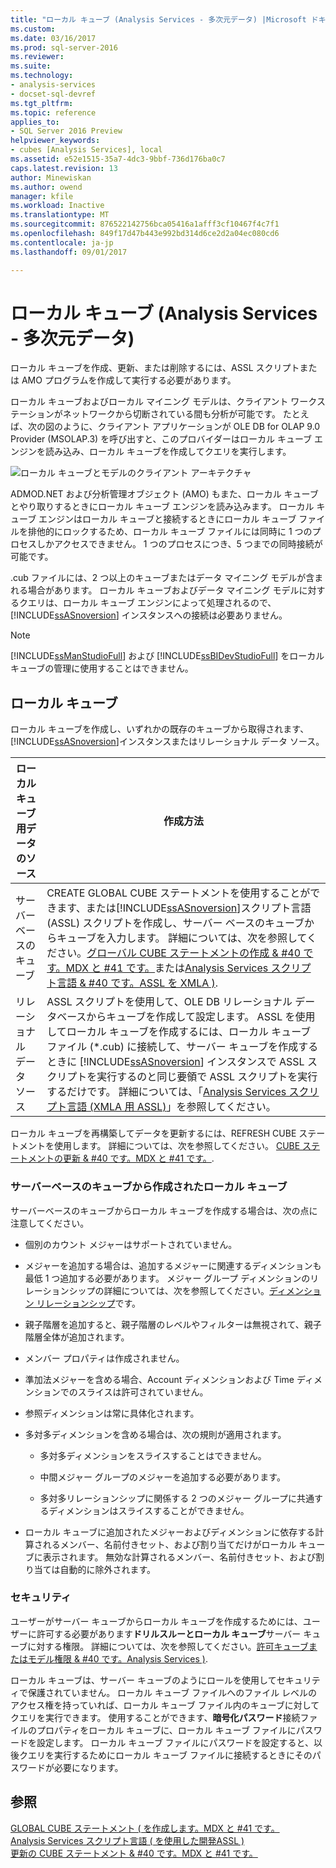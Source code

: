 ```yaml
---
title: "ローカル キューブ (Analysis Services - 多次元データ) |Microsoft ドキュメント"
ms.custom: 
ms.date: 03/16/2017
ms.prod: sql-server-2016
ms.reviewer: 
ms.suite: 
ms.technology:
- analysis-services
- docset-sql-devref
ms.tgt_pltfrm: 
ms.topic: reference
applies_to:
- SQL Server 2016 Preview
helpviewer_keywords:
- cubes [Analysis Services], local
ms.assetid: e52e1515-35a7-4dc3-9bbf-736d176ba0c7
caps.latest.revision: 13
author: Minewiskan
ms.author: owend
manager: kfile
ms.workload: Inactive
ms.translationtype: MT
ms.sourcegitcommit: 876522142756bca05416a1afff3cf10467f4c7f1
ms.openlocfilehash: 849f17d47b443e992bd314d6ce2d2a04ec080cd6
ms.contentlocale: ja-jp
ms.lasthandoff: 09/01/2017

---
```

# <a name="local-cubes-analysis-services---multidimensional-data"></a>ローカル キューブ (Analysis Services - 多次元データ)
  ローカル キューブを作成、更新、または削除するには、ASSL スクリプトまたは AMO プログラムを作成して実行する必要があります。  
  
 ローカル キューブおよびローカル マイニング モデルは、クライアント ワークステーションがネットワークから切断されている間も分析が可能です。 たとえば、次の図のように、クライアント アプリケーションが OLE DB for OLAP 9.0 Provider (MSOLAP.3) を呼び出すと、このプロバイダーはローカル キューブ エンジンを読み込み、ローカル キューブを作成してクエリを実行します。  
  
 ![ローカル キューブとモデルのクライアント アーキテクチャ](../../../analysis-services/multidimensional-models/olap-physical/media/as-localcubearch9.gif "ローカル キューブとモデルのクライアント アーキテクチャ")  
  
 ADMOD.NET および分析管理オブジェクト (AMO) もまた、ローカル キューブとやり取りするときにローカル キューブ エンジンを読み込みます。 ローカル キューブ エンジンはローカル キューブと接続するときにローカル キューブ ファイルを排他的にロックするため、ローカル キューブ ファイルには同時に 1 つのプロセスしかアクセスできません。 1 つのプロセスにつき、5 つまでの同時接続が可能です。  
  
 .cub ファイルには、2 つ以上のキューブまたはデータ マイニング モデルが含まれる場合があります。 ローカル キューブおよびデータ マイニング モデルに対するクエリは、ローカル キューブ エンジンによって処理されるので、[!INCLUDE[ssASnoversion](../../../includes/ssasnoversion-md.md)] インスタンスへの接続は必要ありません。  
  
> [!NOTE]  
>  [!INCLUDE[ssManStudioFull](../../../includes/ssmanstudiofull-md.md)] および [!INCLUDE[ssBIDevStudioFull](../../../includes/ssbidevstudiofull-md.md)] をローカル キューブの管理に使用することはできません。  
  
## <a name="local-cubes"></a>ローカル キューブ  
 ローカル キューブを作成し、いずれかの既存のキューブから取得されます、[!INCLUDE[ssASnoversion](../../../includes/ssasnoversion-md.md)]インスタンスまたはリレーショナル データ ソース。  
  
|ローカル キューブ用データのソース|作成方法|  
|------------------------------------|---------------------|  
|サーバーベースのキューブ|CREATE GLOBAL CUBE ステートメントを使用することができます、または[!INCLUDE[ssASnoversion](../../../includes/ssasnoversion-md.md)]スクリプト言語 (ASSL) スクリプトを作成し、サーバー ベースのキューブからキューブを入力します。 詳細については、次を参照してください。[グローバル CUBE ステートメントの作成 & #40 です。MDX と #41 です。](../../../mdx/mdx-data-definition-create-global-cube.md)または[Analysis Services スクリプト言語 & #40 です。ASSL を XMLA &#41;](../../../analysis-services/scripting/analysis-services-scripting-language-assl-for-xmla.md).|  
|リレーショナル データ ソース|ASSL スクリプトを使用して、OLE DB リレーショナル データベースからキューブを作成して設定します。 ASSL を使用してローカル キューブを作成するには、ローカル キューブ ファイル (*.cub) に接続して、サーバー キューブを作成するときに [!INCLUDE[ssASnoversion](../../../includes/ssasnoversion-md.md)] インスタンスで ASSL スクリプトを実行するのと同じ要領で ASSL スクリプトを実行するだけです。 詳細については、「[Analysis Services スクリプト言語 (XMLA 用 ASSL)](../../../analysis-services/scripting/analysis-services-scripting-language-assl-for-xmla.md)」を参照してください。|  
  
 ローカル キューブを再構築してデータを更新するには、REFRESH CUBE ステートメントを使用します。 詳細については、次を参照してください。 [CUBE ステートメントの更新 & #40 です。MDX と #41 です。](../../../mdx/mdx-data-definition-refresh-cube.md).  
  
### <a name="local-cubes-created-from-server-based-cubes"></a>サーバーベースのキューブから作成されたローカル キューブ  
 サーバーベースのキューブからローカル キューブを作成する場合は、次の点に注意してください。  
  
-   個別のカウント メジャーはサポートされていません。  
  
-   メジャーを追加する場合は、追加するメジャーに関連するディメンションも最低 1 つ追加する必要があります。 メジャー グループ ディメンションのリレーションシップの詳細については、次を参照してください。[ディメンション リレーションシップ](../../../analysis-services/multidimensional-models-olap-logical-cube-objects/dimension-relationships.md)です。  
  
-   親子階層を追加すると、親子階層のレベルやフィルターは無視されて、親子階層全体が追加されます。  
  
-   メンバー プロパティは作成されません。  
  
-   準加法メジャーを含める場合、Account ディメンションおよび Time ディメンションでのスライスは許可されていません。  
  
-   参照ディメンションは常に具体化されます。  
  
-   多対多ディメンションを含める場合は、次の規則が適用されます。  
  
    -   多対多ディメンションをスライスすることはできません。  
  
    -   中間メジャー グループのメジャーを追加する必要があります。  
  
    -   多対多リレーションシップに関係する 2 つのメジャー グループに共通するディメンションはスライスすることができません。  
  
-   ローカル キューブに追加されたメジャーおよびディメンションに依存する計算されるメンバー、名前付きセット、および割り当てだけがローカル キューブに表示されます。 無効な計算されるメンバー、名前付きセット、および割り当ては自動的に除外されます。  
  
### <a name="security"></a>セキュリティ  
 ユーザーがサーバー キューブからローカル キューブを作成するためには、ユーザーに許可する必要があります**ドリルスルーとローカル キューブ**サーバー キューブに対する権限。 詳細については、次を参照してください。[許可キューブまたはモデル権限 & #40 です。Analysis Services &#41;](../../../analysis-services/multidimensional-models/grant-cube-or-model-permissions-analysis-services.md).  
  
 ローカル キューブは、サーバー キューブのようにロールを使用してセキュリティで保護されていません。 ローカル キューブ ファイルへのファイル レベルのアクセス権を持っていれば、ローカル キューブ ファイル内のキューブに対してクエリを実行できます。 使用することができます、**暗号化パスワード**接続ファイルのプロパティをローカル キューブに、ローカル キューブ ファイルにパスワードを設定します。 ローカル キューブ ファイルにパスワードを設定すると、以後クエリを実行するためにローカル キューブ ファイルに接続するときにそのパスワードが必要になります。  
  
## <a name="see-also"></a>参照  
 [GLOBAL CUBE ステートメント &#40; を作成します。MDX と #41 です。](../../../mdx/mdx-data-definition-create-global-cube.md)   
 [Analysis Services スクリプト言語 &#40; を使用した開発ASSL &#41;](../../../analysis-services/multidimensional-models/scripting-language-assl/developing-with-analysis-services-scripting-language-assl.md)   
 [更新の CUBE ステートメント & #40 です。MDX と #41 です。](../../../mdx/mdx-data-definition-refresh-cube.md)  
  
  

